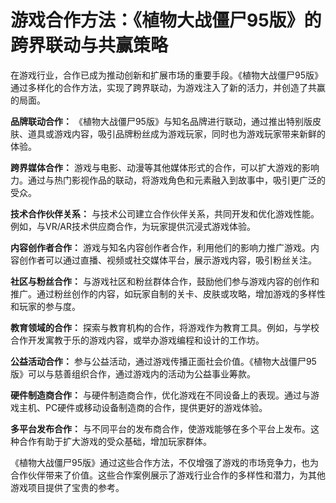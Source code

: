 # 游戏合作方法：《植物大战僵尸95版》的跨界联动与共赢策略

在游戏行业，合作已成为推动创新和扩展市场的重要手段。《植物大战僵尸95版》通过多样化的合作方法，实现了跨界联动，为游戏注入了新的活力，并创造了共赢的局面。

**品牌联动合作：**
《植物大战僵尸95版》与知名品牌进行联动，通过推出特别版皮肤、道具或游戏内容，吸引品牌粉丝成为游戏玩家，同时也为游戏玩家带来新鲜的体验。

**跨界媒体合作：**
游戏与电影、动漫等其他媒体形式的合作，可以扩大游戏的影响力。通过与热门影视作品的联动，将游戏角色和元素融入到故事中，吸引更广泛的受众。

**技术合作伙伴关系：**
与技术公司建立合作伙伴关系，共同开发和优化游戏性能。例如，与VR/AR技术供应商合作，为玩家提供沉浸式游戏体验。

**内容创作者合作：**
游戏与知名内容创作者合作，利用他们的影响力推广游戏。内容创作者可以通过直播、视频或社交媒体平台，展示游戏内容，吸引粉丝关注。

**社区与粉丝合作：**
与游戏社区和粉丝群体合作，鼓励他们参与游戏内容的创作和推广。通过粉丝创作的内容，如玩家自制的关卡、皮肤或攻略，增加游戏的多样性和玩家的参与度。

**教育领域的合作：**
探索与教育机构的合作，将游戏作为教育工具。例如，与学校合作开发寓教于乐的游戏内容，或举办游戏编程和设计的工作坊。

**公益活动合作：**
参与公益活动，通过游戏传播正面社会价值。《植物大战僵尸95版》可以与慈善组织合作，通过游戏内的活动为公益事业筹款。

**硬件制造商合作：**
与硬件制造商合作，优化游戏在不同设备上的表现。通过与游戏主机、PC硬件或移动设备制造商的合作，提供更好的游戏体验。

**多平台发布合作：**
与不同平台的发布商合作，使游戏能够在多个平台上发布。这种合作有助于扩大游戏的受众基础，增加玩家群体。

《植物大战僵尸95版》通过这些合作方法，不仅增强了游戏的市场竞争力，也为合作伙伴带来了价值。这些合作案例展示了游戏行业合作的多样性和潜力，为其他游戏项目提供了宝贵的参考。